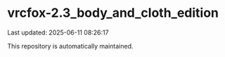 # vrcfox-2.3_body_and_cloth_edition

Last updated: 2025-06-11 08:26:17

This repository is automatically maintained.
